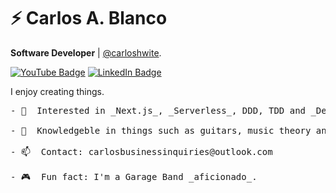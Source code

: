 # ⚡ Carlos A. Blanco

**Software Developer** | [@carloshwite](https://carlosablanco.com).

[![YouTube Badge](https://img.shields.io/badge/youtube--%2300EBEB?style=for-the-badge&logo=youtube)](https://www.youtube.com/channel/UCxuo2I31Bv3Bdgs5tnoEQlg)
[![LinkedIn Badge](https://img.shields.io/badge/linkedin--%2300EBEB?style=for-the-badge&logo=linkedin&logoColor=white)](https://www.linkedin.com/in/carlos-a-blanco01)

I enjoy creating things.


<pre>
- 🥕  Interested in _Next.js_, _Serverless_, DDD, TDD and _Design Patterns_

- 💬  Knowledgeble in things such as guitars, music theory and .

- 📫  Contact: carlosbusinessinquiries@outlook.com

- 🎮  Fun fact: I'm a Garage Band _aficionado_.
</pre>
